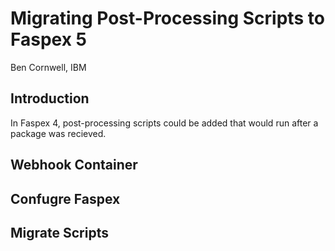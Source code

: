 # Migrating Post-Processing Scripts to Faspex 5
Ben Cornwell, IBM

## Introduction

In Faspex 4, post-processing scripts could be added that would run after a package was recieved.  

## Webhook Container

## Confugre Faspex

## Migrate Scripts
